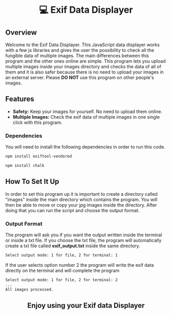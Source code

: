 <h1 align="center">💻 Exif Data Displayer</h1>

## Overview

Welcome to the Exif Data Displayer. This JavaScript data displayer works with a few js libraries and gives the user the possibility to check all the fungible data of multiple images. The main differences between this program and the other ones online are simple. This program lets you upload multiple images inside your images directory and checks the data of all of them and it is also safer because there is no need to upload your images in an external server. Please **DO NOT** use this program on other people's images. 

## Features

- **Safety:** Keep your images for yourself. No need to upload them online.
- **Multiple Images:** Check the exif data of multiple images in one single click with this program.

### Dependencies
You will need to install the following dependencies in order to run this code.

```sh
npm install exiftool-vendored
```

```sh
npm install chalk
```

## How To Set It Up
In order to set this program up it is important to create a directory called "images" inside the main directory which contains the program. You will then be able to move or copy your jpg images inside the directory.
After doing that you can run the script and choose the output format.

### Output Format
The program will ask you if you want the output written inside the terminal or inside a txt file. If you choose the txt file, the program will automatically create a txt file called **exif_output.txt** inside the same directory.

```sh
Select output mode: 1 for file, 2 for terminal: 1
```

If the user selects option number 2 the program will write the exif data directly on the terminal and will complete the program

```sh
Select output mode: 1 for file, 2 for terminal: 2
...
All images processed.
```

<h2 align="center">Enjoy using your Exif data Displayer</h2>

